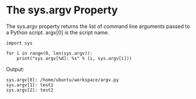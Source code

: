# The sys.argv Property

The sys.argv property returns the list of command line arguments passed to a Python script. argv\[0\] is the script name.

```
import sys

for i in range(0, len(sys.argv)):
    print("sys.argv[%d]: %s" % (i, sys.argv[i]))
```

Output:

```
sys.argv[0]: /home/ubuntu/workspace/argv.py
sys.argv[1]: test1
sys.argv[2]: test2
```



